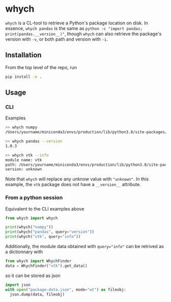 # whych

`whych` is a CL-tool to retrieve a Python's package location on disk.
In essence, `whych pandas` is the same as `python -c "import pandas; print(pandas.__version__)"`, though `whych` can also retrieve the package's version with `-v`, or both path and version with `-i`.

## Installation

From the top level of the repo, run
```bash
pip install -e .
```

## Usage

### CLI

Examples
```bash
>> whych numpy
/Users/yourname/miniconda3/envs/production/lib/python3.8/site-packages/numpy/__init__.py

>> whych pandas --version
1.0.3

>> whych vtk --info
module name: vtk
path: /Users/yourname/miniconda3/envs/production/lib/python3.8/site-packages/vtkmodules/all.py
version: unknown
```
Note that `whych` will replace any unknow value with `"unknown"`.
In this example, the `vtk` package does not have a `__version__` attribute.

### From a python session

Equivalent to the CLI examples above
```python
from whych import whych

print(whych("numpy"))
print(whych("pandas", query="version"))
print(whych("vtk", query="info"))
```

Additionally, the module data obtained with `query="info"` can be retrived as a dictionnary with
```python
from whych import WhychFinder
data = WhychFinder("vtk").get_data()
```

so it can be stored as json
```python
import json
with open("package-data.json", mode="wt") as fileobj:
  json.dump(data, fileobj)
```

